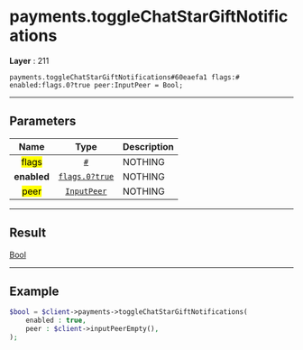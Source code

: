 # payments.toggleChatStarGiftNotifications

**Layer** : 211

```tl
payments.toggleChatStarGiftNotifications#60eaefa1 flags:# enabled:flags.0?true peer:InputPeer = Bool;
```

---

## Parameters

| Name | Type | Description |
| :---: | :---: | :--- |
| <mark>flags</mark> | [`#`](type/#) | NOTHING |
| **enabled** | [`flags.0?true`](type/true) | NOTHING |
| <mark>peer</mark> | [`InputPeer`](type/InputPeer) | NOTHING |

---

## Result

[Bool](type/Bool)

---

## Example

```php
$bool = $client->payments->toggleChatStarGiftNotifications(
	enabled : true,
	peer : $client->inputPeerEmpty(),
);
```